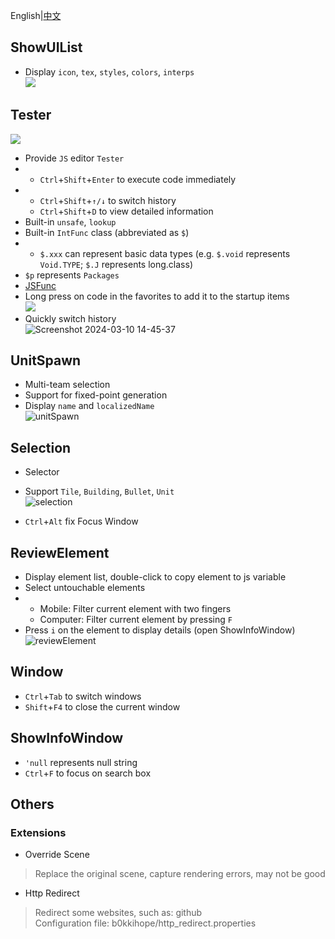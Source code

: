 English|[中文](index.md)

## ShowUIList

- Display `icon`, `tex`, `styles`, `colors`, `interps`\
![](../screenshots/UIList.png)

## Tester
![](../screenshots/tester.png)

- Provide `JS` editor `Tester`
- - `Ctrl`+`Shift`+`Enter` to execute code immediately
- - `Ctrl`+`Shift`+`↑/↓` to switch history
  - `Ctrl`+`Shift`+`D` to view detailed information
- Built-in `unsafe`, `lookup`
- Built-in `IntFunc` class (abbreviated as `$`)
- + `$.xxx` can represent basic data types (e.g. `$.void` represents `Void.TYPE`; `$.J` represents long.class)
- `$p` represents `Packages`
- [JSFunc](../src/modtools/utils/JSFunc.java)
- Long press on code in the favorites to add it to the startup items<br>![](../screenshots/startup.png)
- Quickly switch history<br>![Screenshot 2024-03-10 14-45-37](https://github.com/I-hope1/mod-tools/assets/78016895/4918af35-19af-4fab-b961-70bdc8679fe8)

## UnitSpawn

- Multi-team selection
- Support for fixed-point generation
- Display `name` and `localizedName`<br>![unitSpawn](../screenshots/unit_spawn.png)


## Selection
- Selector
- Support `Tile`, `Building`, `Bullet`, `Unit`<br>![selection](../screenshots/selection.png)

- `Ctrl`+`Alt` fix Focus Window

## ReviewElement

- Display element list, double-click to copy element to js variable
- Select untouchable elements
- + Mobile: Filter current element with two fingers
  + Computer: Filter current element by pressing `F`
- Press `i` on the element to display details (open ShowInfoWindow)<br>![reviewElement](../screenshots/review_element.png)

## Window

- `Ctrl`+`Tab` to switch windows
- `Shift`+`F4` to close the current window

## ShowInfoWindow

- `'null` represents null string
- `Ctrl`+`F` to focus on search box


## Others
### Extensions

- Override Scene
> Replace the original scene, capture rendering errors, may not be good

- Http Redirect
> Redirect some websites, such as: github\
> Configuration file: b0kkihope/http_redirect.properties
